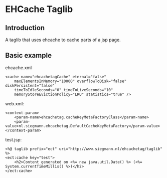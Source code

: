 # EHCache Taglib
## Introduction

A taglib that uses ehcache to cache parts of a jsp page.

## Basic example

ehcache.xml

	<cache name="ehcachetagCache" eternal="false"
		maxElementsInMemory="10000" overflowToDisk="false" diskPersistent="false"
		timeToIdleSeconds="0" timeToLiveSeconds="10"
		memoryStoreEvictionPolicy="LRU" statistics="true" />

web.xml:

	<context-param>
        <param-name>ehcachetag.cacheKeyMetaFactoryClass</param-name>
        <param-value>nl.siegmann.ehcachetag.DefaultCacheKeyMetaFactory</param-value>
    </context-param>


test.jsp:

	<%@ taglib prefix="ect" uri="http://www.siegmann.nl/ehcachetag/taglib" %>
	<ect:cache key="test">
    	<h2>Content generated on <%= new java.util.Date() %> (<%= 		System.currentTimeMillis() %>)</h2>
	</ect:cache>

